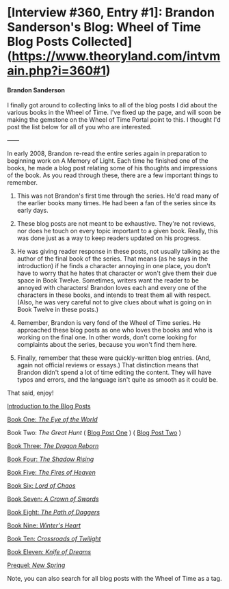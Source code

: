 # [Interview #360, Entry #1]: Brandon Sanderson's Blog: Wheel of Time Blog Posts Collected](https://www.theoryland.com/intvmain.php?i=360#1)

#### Brandon Sanderson

I finally got around to collecting links to all of the blog posts I did about the various books in the Wheel of Time. I've fixed up the page, and will soon be making the gemstone on the Wheel of Time Portal point to this. I thought I'd post the list below for all of you who are interested.

——

In early 2008, Brandon re-read the entire series again in preparation to beginning work on A Memory of Light. Each time he finished one of the books, he made a blog post relating some of his thoughts and impressions of the book. As you read through these, there are a few important things to remember.

1) This was not Brandon's first time through the series. He'd read many of the earlier books many times. He had been a fan of the series since its early days.

2) These blog posts are not meant to be exhaustive. They're not reviews, nor does he touch on every topic important to a given book. Really, this was done just as a way to keep readers updated on his progress.

3) He was giving reader response in these posts, not usually talking as the author of the final book of the series. That means (as he says in the introduction) if he finds a character annoying in one place, you don't have to worry that he hates that character or won't give them their due space in Book Twelve. Sometimes, writers want the reader to be annoyed with characters! Brandon loves each and every one of the characters in these books, and intends to treat them all with respect. (Also, he was very careful not to give clues about what is going on in Book Twelve in these posts.)

4) Remember, Brandon is very fond of the Wheel of Time series. He approached these blog posts as one who loves the books and who is working on the final one. In other words, don't come looking for complaints about the series, because you won't find them here.

5) Finally, remember that these were quickly-written blog entries. (And, again not official reviews or essays.) That distinction means that Brandon didn't spend a lot of time editing the content. They will have typos and errors, and the language isn't quite as smooth as it could be.

That said, enjoy!

[Introduction to the Blog Posts](http://www.brandonsanderson.com/blog/598/WoT-Read-Through-Notes-Introduction)
  
[Book One:
*The Eye of the World*](http://www.brandonsanderson.com/blog/599/WoT-Read-Through-EYE-OF-THE-WORLD)
  
Book Two:
*The Great Hunt*
(
[Blog Post One](http://www.brandonsanderson.com/blog/600/WoT-Read-Through-THE-GREAT-HUNT)
) (
[Blog Post Two](http://www.brandonsanderson.com/blog/603/WoT-Read-Through-THE-DRAGON-REBORN)
)
  
[Book Three:
*The Dragon Reborn*](http://www.brandonsanderson.com/blog/603/WoT-Read-Through-THE-DRAGON-REBORN)
  
[Book Four:
*The Shadow Rising*](http://www.brandonsanderson.com/blog/605/WOT-Read-Through-THE-SHADOW-RISING)
  
[Book Five:
*The Fires of Heaven*](http://www.brandonsanderson.com/blog/609/Podcast-New-Art-MB3-Preorder-WoT-FIRES-OF-HEAVEN)
  
[Book Six:
*Lord of Chaos*](http://www.brandonsanderson.com/blog/612/WoT-LORD-OF-CHAOS)
  
[Book Seven:
*A Crown of Swords*](http://www.brandonsanderson.com/blog/615/Posts%E2%80%94CROWN-OF-SWORDS)
  
[Book Eight:
*The Path of Daggers*](http://www.brandonsanderson.com/blog/617/Path-of-Daggers)
  
[Book Nine:
*Winter's Heart*](http://www.brandonsanderson.com/blog/620/WINTERS-HEART)
  
[Book Ten:
*Crossroads of Twilight*](http://www.brandonsanderson.com/blog/622/Crossroads-of-Twilight)
  
[Book Eleven:
*Knife of Dreams*](http://www.brandonsanderson.com/blog/639/Knife-of-Dreams)
  
[Prequel:
*New Spring*](http://www.brandonsanderson.com/blog/626/NAME-OF-THE-WIND-paperback-out!%E2%80%94New-Spring)

Note, you can also search for all blog posts with the Wheel of Time as a tag.

